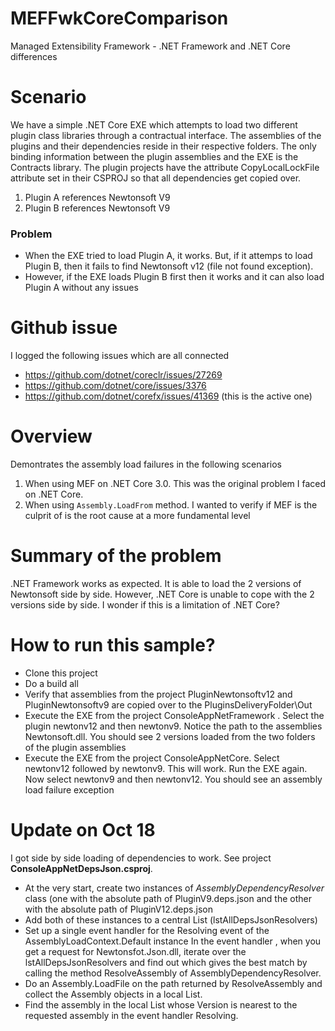 # MEFFwkCoreComparison
Managed Extensibility Framework  - .NET Framework and .NET Core differences

# Scenario
We have a simple .NET Core EXE which attempts to load two different plugin class libraries through a contractual interface. The assemblies of the plugins and their dependencies reside in their respective folders. The only binding information between the plugin assemblies and the EXE is the Contracts library. The plugin projects have the attribute CopyLocalLockFile attribute set in their CSPROJ so that all dependencies get copied over.

1. Plugin A references Newtonsoft V9
2. Plugin B references Newtonsoft V9

### Problem
- When the EXE tried to load Plugin A, it works. But, if it attemps to load Plugin B, then it fails to find Newtonsoft v12 (file not found exception).
- However, if the EXE loads Plugin B first then it works and it can also load Plugin A without any issues




# Github issue
I logged the following issues which are all connected
- https://github.com/dotnet/coreclr/issues/27269
- https://github.com/dotnet/core/issues/3376
- https://github.com/dotnet/corefx/issues/41369  (this is the active one)

# Overview
Demontrates the assembly load failures in the following scenarios

1. When using MEF on .NET Core 3.0. This was the original problem I faced on .NET Core.
2. When using `Assembly.LoadFrom` method. I wanted to verify if MEF is the culprit of is the root cause at a more fundamental level


# Summary of the problem
.NET Framework works as expected. It is able to load the 2 versions of Newtonsoft side by side. However, .NET Core is unable to cope with the 2 versions side by side. I wonder if this is a limitation of .NET Core?

# How to run this sample?

- Clone this project
- Do a build all
- Verify that assemblies from the project PluginNewtonsoftv12 and PluginNewtonsoftv9 are copied over to the PluginsDeliveryFolder\Out
- Execute the EXE from the project ConsoleAppNetFramework . Select the plugin newtonv12 and then newtonv9. Notice the path to the assemblies Newtonsoft.dll. You should see 2 versions loaded from the two folders of the plugin assemblies
- Execute the EXE from the project ConsoleAppNetCore. Select newtonv12 followed by newtonv9. This will work. Run the EXE again. Now select newtonv9 and then newtonv12. You should see an assembly load failure exception

# Update on Oct 18
I got side by side loading of dependencies to work. See project **ConsoleAppNetDepsJson.csproj**.
- At the very start, create two instances of *AssemblyDependencyResolver* class (one with the absolute path of PluginV9.deps.json and the other with the absolute path of PluginV12.deps.json
- Add both of these instances to a central List (lstAllDepsJsonResolvers)
- Set up a single event handler for the Resolving event of the AssemblyLoadContext.Default instance
In the event handler , when you get a request for Newtonsfot.Json.dll, iterate over the lstAllDepsJsonResolvers and find out which gives the best match by calling the method ResolveAssembly of AssemblyDependencyResolver.
- Do an Assembly.LoadFile on the path returned by ResolveAssembly and collect the Assembly objects in a local List.
- Find the assembly in the local List whose Version is nearest to the requested assembly in the event handler Resolving.
